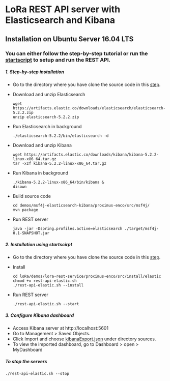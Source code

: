 # LoRa REST API server with Elasticsearch and Kibana

## Installation on Ubuntu Server 16.04 LTS
### You can either follow the step-by-step tutorial or run the [startscript](#startscript) to setup and run the REST API.

##### 1. Step-by-step installation

* Go to the directory where you have clone the source code in this [step](../INSTALL.md#step2).

* Download and unzip Elasticsearch  
		
    ```shell
    wget https://artifacts.elastic.co/downloads/elasticsearch/elasticsearch-5.2.2.zip
    unzip elasticsearch-5.2.2.zip
    
    ```
* Run Elasticsearch in background

	```shell
	./elasticsearch-5.2.2/bin/elasticsearch -d
	```
* Download and unzip Kibana

	```shell
	wget https://artifacts.elastic.co/downloads/kibana/kibana-5.2.2-linux-x86_64.tar.gz
	tar -xzf kibana-5.2.2-linux-x86_64.tar.gz
	```
* Run Kibana in background

	```shell
	./kibana-5.2.2-linux-x86_64/bin/kibana &
	disown
	```
	
* Build source code

	```shell
	cd demos/msf4j-elasticsearch-kibana/proximus-enco/src/msf4j/
	mvn package
	```
	
* Run REST server

	```shell
	java -jar -Dspring.profiles.active=elasticsearch ./target/msf4j-0.1-SNAPSHOT.jar
	```
	
##### <a name="startscript"></a> 2. Installation using startscirpt

* Go to the directory where you have clone the source code in this [step](../INSTALL.md#step2).

* Install

	```shell
	cd loRa/demos/lora-rest-service/proximus-enco/src/install/elastic
	chmod +x rest-api-elastic.sh
	./rest-api-elastic.sh --install
	```
* Run REST server

	```shell
	./rest-api-elastic.sh --start
	```

##### 3. Configure Kibana dashboard

* Access Kibana server at http://localhost:5601
* Go to Management > Saved Objects.
* Click Import and choose [kibanaExport.json](kibana/kibana-export.json) under directory sources.
* To view the imported dashboard, go to Dashboard > open > MyDashboard


##### To stop the servers

```shell
./rest-api-elastic.sh --stop
```